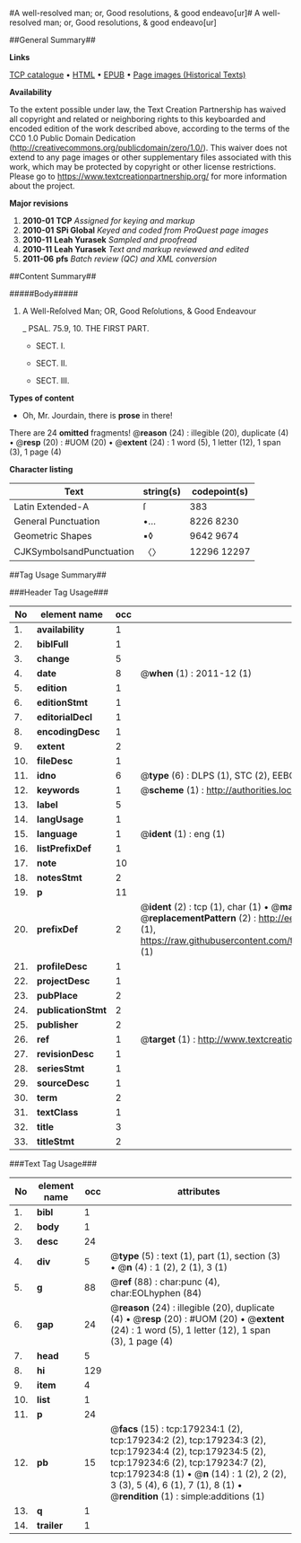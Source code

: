 #A well-resolved man; or, Good resolutions, & good endeavo[ur]#
A well-resolved man; or, Good resolutions, & good endeavo[ur]

##General Summary##

**Links**

[TCP catalogue](http://www.ota.ox.ac.uk/tcp/)  • 
[HTML](http://tei.it.ox.ac.uk/tcp/Texts-HTML/free/B06/B06506.html)  • 
[EPUB](http://tei.it.ox.ac.uk/tcp/Texts-EPUB/free/B06/B06506.epub) • 
[Page images (Historical Texts)](https://historicaltexts.jisc.ac.uk/eebo-52529087e)

**Availability**

To the extent possible under law, the Text Creation Partnership has waived all copyright and related or neighboring rights to this keyboarded and encoded edition of the work described above, according to the terms of the CC0 1.0 Public Domain Dedication (http://creativecommons.org/publicdomain/zero/1.0/). This waiver does not extend to any page images or other supplementary files associated with this work, which may be protected by copyright or other license restrictions. Please go to https://www.textcreationpartnership.org/ for more information about the project.

**Major revisions**

1. __2010-01__ __TCP__ *Assigned for keying and markup*
1. __2010-01__ __SPi Global__ *Keyed and coded from ProQuest page images*
1. __2010-11__ __Leah Yurasek__ *Sampled and proofread*
1. __2010-11__ __Leah Yurasek__ *Text and markup reviewed and edited*
1. __2011-06__ __pfs__ *Batch review (QC) and XML conversion*

##Content Summary##

#####Body#####

1. A Well-Reſolved Man; OR, Good Reſolutions, & Good Endeavour

    _ PSAL. 75.9, 10. THE FIRST PART.

      * SECT. I.

      * SECT. II.

      * SECT. III.

**Types of content**

  * Oh, Mr. Jourdain, there is **prose** in there!

There are 24 **omitted** fragments! 
 @__reason__ (24) : illegible (20), duplicate (4)  •  @__resp__ (20) : #UOM (20)  •  @__extent__ (24) : 1 word (5), 1 letter (12), 1 span (3), 1 page (4)

**Character listing**


|Text|string(s)|codepoint(s)|
|---|---|---|
|Latin Extended-A|ſ|383|
|General Punctuation|•…|8226 8230|
|Geometric Shapes|▪◊|9642 9674|
|CJKSymbolsandPunctuation|〈〉|12296 12297|

##Tag Usage Summary##

###Header Tag Usage###

|No|element name|occ|attributes|
|---|---|---|---|
|1.|__availability__|1||
|2.|__biblFull__|1||
|3.|__change__|5||
|4.|__date__|8| @__when__ (1) : 2011-12 (1)|
|5.|__edition__|1||
|6.|__editionStmt__|1||
|7.|__editorialDecl__|1||
|8.|__encodingDesc__|1||
|9.|__extent__|2||
|10.|__fileDesc__|1||
|11.|__idno__|6| @__type__ (6) : DLPS (1), STC (2), EEBO-CITATION (1), OCLC (1), VID (1)|
|12.|__keywords__|1| @__scheme__ (1) : http://authorities.loc.gov/ (1)|
|13.|__label__|5||
|14.|__langUsage__|1||
|15.|__language__|1| @__ident__ (1) : eng (1)|
|16.|__listPrefixDef__|1||
|17.|__note__|10||
|18.|__notesStmt__|2||
|19.|__p__|11||
|20.|__prefixDef__|2| @__ident__ (2) : tcp (1), char (1)  •  @__matchPattern__ (2) : ([0-9\-]+):([0-9IVX]+) (1), (.+) (1)  •  @__replacementPattern__ (2) : http://eebo.chadwyck.com/downloadtiff?vid=$1&page=$2 (1), https://raw.githubusercontent.com/textcreationpartnership/Texts/master/tcpchars.xml#$1 (1)|
|21.|__profileDesc__|1||
|22.|__projectDesc__|1||
|23.|__pubPlace__|2||
|24.|__publicationStmt__|2||
|25.|__publisher__|2||
|26.|__ref__|1| @__target__ (1) : http://www.textcreationpartnership.org/docs/. (1)|
|27.|__revisionDesc__|1||
|28.|__seriesStmt__|1||
|29.|__sourceDesc__|1||
|30.|__term__|2||
|31.|__textClass__|1||
|32.|__title__|3||
|33.|__titleStmt__|2||


###Text Tag Usage###

|No|element name|occ|attributes|
|---|---|---|---|
|1.|__bibl__|1||
|2.|__body__|1||
|3.|__desc__|24||
|4.|__div__|5| @__type__ (5) : text (1), part (1), section (3)  •  @__n__ (4) : 1 (2), 2 (1), 3 (1)|
|5.|__g__|88| @__ref__ (88) : char:punc (4), char:EOLhyphen (84)|
|6.|__gap__|24| @__reason__ (24) : illegible (20), duplicate (4)  •  @__resp__ (20) : #UOM (20)  •  @__extent__ (24) : 1 word (5), 1 letter (12), 1 span (3), 1 page (4)|
|7.|__head__|5||
|8.|__hi__|129||
|9.|__item__|4||
|10.|__list__|1||
|11.|__p__|24||
|12.|__pb__|15| @__facs__ (15) : tcp:179234:1 (2), tcp:179234:2 (2), tcp:179234:3 (2), tcp:179234:4 (2), tcp:179234:5 (2), tcp:179234:6 (2), tcp:179234:7 (2), tcp:179234:8 (1)  •  @__n__ (14) : 1 (2), 2 (2), 3 (3), 5 (4), 6 (1), 7 (1), 8 (1)  •  @__rendition__ (1) : simple:additions (1)|
|13.|__q__|1||
|14.|__trailer__|1||

